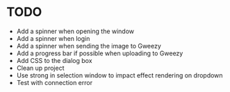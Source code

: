 TODO
====

* Add a spinner when opening the window
* Add a spinner when login
* Add a spinner when sending the image to Gweezy
* Add a progress bar if possible when uploading to Gweezy
* Add CSS to the dialog box
* Clean up project
* Use strong in selection window to impact effect rendering on dropdown
* Test with connection error